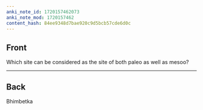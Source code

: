 ```yaml
---
anki_note_id: 1720157462073
anki_note_mod: 1720157462
content_hash: 84ee9348d7bae920c9d5bcb57cde6d0c
---
```


## Front

Which site can be considered as the site of both paleo as well as mesoo?

<hr/>

## Back

Bhimbetka